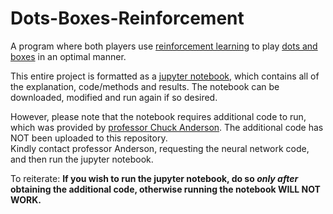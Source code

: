 # Dots-Boxes-Reinforcement
A program where both players use [reinforcement learning](https://en.wikipedia.org/wiki/Reinforcement_learning) to play [dots and boxes](https://en.wikipedia.org/wiki/Dots_and_Boxes) in an optimal manner.

This entire project is formatted as a [jupyter notebook](https://jupyter.org), which contains all of the explanation, code/methods and results. The notebook can be downloaded, modified and run again if so desired.

However, please note that the notebook requires additional code to run, which was provided by [professor Chuck Anderson](https://www.cs.colostate.edu/~anderson/wp/). The additional code has NOT been uploaded to this repository.  
Kindly contact professor Anderson, requesting the neural network code, and then run the jupyter notebook.

To reiterate: **If you wish to run the jupyter notebook, do so _only after_ obtaining the additional code, otherwise running the notebook WILL NOT WORK.**
